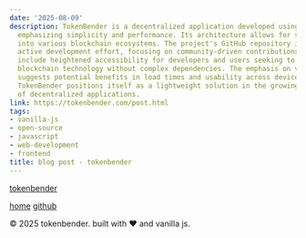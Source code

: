 ```yaml
---
date: '2025-08-09'
description: TokenBender is a decentralized application developed using vanilla JavaScript,
  emphasizing simplicity and performance. Its architecture allows for seamless integration
  into various blockchain ecosystems. The project's GitHub repository indicates an
  active development effort, focusing on community-driven contributions. Key implications
  include heightened accessibility for developers and users seeking to interact with
  blockchain technology without complex dependencies. The emphasis on vanilla JS also
  suggests potential benefits in load times and usability across devices. Overall,
  TokenBender positions itself as a lightweight solution in the growing landscape
  of decentralized applications.
link: https://tokenbender.com/post.html
tags:
- vanilla-js
- open-source
- javascript
- web-development
- frontend
title: blog post - tokenbender
---
```


[tokenbender](https://tokenbender.com/)

[home](https://tokenbender.com/) [github](https://github.com/tokenbender)

© 2025 tokenbender. built with ♥ and vanilla js.
